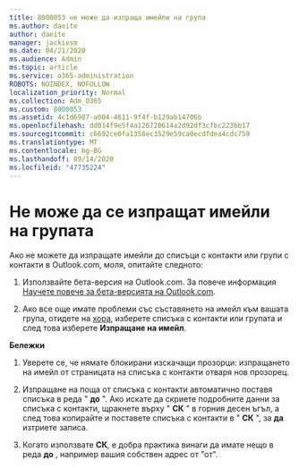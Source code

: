 ```yaml
---
title: 8000053 не може да изпраща имейли на група
ms.author: daeite
author: daeite
manager: jackiesm
ms.date: 04/21/2020
ms.audience: Admin
ms.topic: article
ms.service: o365-administration
ROBOTS: NOINDEX, NOFOLLOW
localization_priority: Normal
ms.collection: Adm_O365
ms.custom: 8000053
ms.assetid: 4c1d6987-a004-4611-9f4f-b129ab14706b
ms.openlocfilehash: dd014f9e5f4a126720614a2d92df3cfbc223bb17
ms.sourcegitcommit: c6692ce0fa1358ec3529e59ca0ecdfdea4cdc759
ms.translationtype: MT
ms.contentlocale: bg-BG
ms.lasthandoff: 09/14/2020
ms.locfileid: "47735224"
---
```

# <a name="unable-to-send-group-emails"></a>Не може да се изпращат имейли на групата

Ако не можете да изпращате имейли до списъци с контакти или групи с контакти в Outlook.com, моля, опитайте следното:
  
1. Използвайте бета-версия на Outlook.com. За повече информация [Научете повече за бета-версията на Outlook.com](https://support.office.com/article/e2261c7f-d413-4084-8f22-21282f42d8cf).
    
2. Ако все още имате проблеми със съставянето на имейл към вашата група, отидете на [хора](https://outlook.live.com/people/), изберете списъка с контакти или групата и след това изберете **Изпращане на имейл**.
    
 **Бележки**
  
1. Уверете се, че нямате блокирани изскачащи прозорци: изпращането на имейл от страницата на списъка с контакти отваря нов прозорец.
    
2. Изпращане на поща от списъка с контакти автоматично поставя списъка в реда " **до** ". Ако искате да скриете подробните данни за списъка с контакти, щракнете върху " **СК** " в горния десен ъгъл, а след това копирайте и поставете списъка с контакти в " **СК** ", за **да** изтриете записа. 
    
3. Когато използвате **СК**, е добра практика винаги да имате нещо в реда **до** , например вашия собствен адрес от "от". 
    


